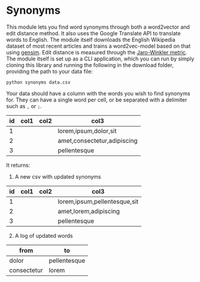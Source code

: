 
# Synonyms
This module lets you find word synonyms through both a word2vector and edit distance method. It also uses the Google Translate API to translate words to English. The module itself downloads the English Wikipedia dataset of most recent articles and trains a word2vec-model based on that using [gensim](https://pypi.org/project/gensim/). Edit distance is measured through the [Jaro-Winkler metric](https://en.wikipedia.org/wiki/Jaro%E2%80%93Winkler_distance). The module itself is set up as a CLI application, which you can run by simply cloning this library and running the following in the download folder, providing the path to your data file:

`python synonyms data.csv`

Your data should have a column with the words you wish to find synonyms for. They can have a single word per cell, or be separated with a delimiter such as `,` or `;`.

| id | col1 | col2 | col3                          |
|----|------|------|-------------------------------|
| 1  |      |      | lorem,ipsum,dolor,sit         |
| 2  |      |      | amet,consectetur,adipiscing   |
| 3  |      |      | pellentesque                  |

It returns:

 1. A new csv with updated synonyms
 
| id | col1 | col2 | col3                          |
|----|------|------|-------------------------------|
| 1  |      |      | lorem,ipsum,pellentesque,sit  |
| 2  |      |      | amet,lorem,adipiscing         |
| 3  |      |      | pellentesque                  |

 2. A log of updated words

| from        | to           |
|-------------|--------------|
| dolor       | pellentesque |
| consectetur | lorem        |
